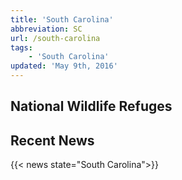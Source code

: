 ```yaml
---
title: 'South Carolina'
abbreviation: SC
url: /south-carolina
tags:
    - 'South Carolina'
updated: 'May 9th, 2016'
---
```


## National Wildlife Refuges
<section id="map" class="state-refuges-map"></section>

## Recent News
{{< news state="South Carolina">}}
